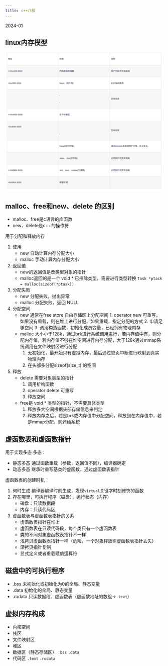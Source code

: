 ```yaml
---
title: c++八股 
---
```

2024-01

## linux内存模型
![](./images/1706172297489.png)




## malloc、free和new、delete 的区别

- malloc、free是c语言的库函数
- new、delete是c\+\+的操作符

用于分配和释放内存

1. 使用
	- new 自动计算内存分配大小
	- malloc 手动计算内存分配大小
2. 返回值
	- new的返回值是改类型对象的指针
	- malloc返回的是一个 void * 已擦除类型，需要进行类型转换
		`Task *ptack = malloc(sizeof(*ptask))`
3. 分配失败
	- new 分配失败，抛出异常
	- malloc 分配失败，返回 NULL
4. 分配空间
	- new 通常在free store 自由存储区上分配空间
			1. operator new 可重写，如果没有重载，则在堆上进行分配，如果重载，指定分配的方式
			2. 申请足够空间
			3. 调用构造函数，初始化成员变量，已经拥有物理内存
	- malloc 大小小于128k，通过brk进行系统调用进行，若内存值中有，则分配内存值，若内存值不够在堆空间进行内存分配，大于128k通过mmap系统调用在文件映射区进行分配
		1. 无初始化，最开始只有虚拟内存，最后通过缺页中断进行映射到真实物理内存
		2. 在头部多分配sizeof(size_t) 的空间
5. 释放
	- delete 需要对象类型的指针
		1. 调用析构函数
		2. operator delete 可重写
		3. 释放空间
	- free是 void * 类型的指针，不需要具体类型
		1. 释放多大空间根据头部存储信息来判定
		2. 释放内存之后，若是brk或内存值中分配空间，释放到在内存值中，若是mmap分配，则还给系统







## 虚函数表和虚函数指针
用于实现多态
多态：
- 静态多态
	通过函数重载（参数，返回值不同），编译器确定
- 动态多态
	继承时重写基类的虚函数，通过虚函数表指针

虚函数表的创建时机：
1. 何时生成
	编译器编译时刻生成，发现`virtual`关键字时刻修饰的函数
2. 存在哪里，可执行程序（磁盘），运行状态（内存）
	- 磁盘：只读数据段
	- 内存：只读代码区
3. 虚函数表与虚函数表指针的关系
	- 虚函数表指针在堆上
	- 虚函数表在只读代码段，每个类只有一个虚函数表
	- 类的不同对象虚函数表指针不一样
	- 浅拷贝虚函数表指针一样（危险，一个对象释放则虚函数表指针丢失）
	- 深拷贝指针复制 
	- 显式定义或者重载赋值运算符

## 磁盘中的可执行程序

- .bss 未初始化或初始化为0的全局、静态变量
- .data 初始化的全局、静态变量
- .rodata 只读数据段、虚函数表（虚函数地址的数组->`.text`）


## 虚拟内存构成
- 内核空间
- 栈区
- 文件映射区
- 堆区
- 数据区（静态存储区）  `.bss` `.data`
- 代码区  `.text` `.rodata` 